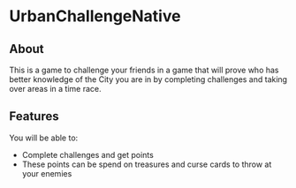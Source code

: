 # UrbanChallengeNative

## About
This is a game to challenge your friends in a game that will prove who has better knowledge of the City you are in by completing challenges and taking over areas in a time race.

## Features
You will be able to:
- Complete challenges and get points
- These points can be spend on treasures and curse cards to throw at your enemies
